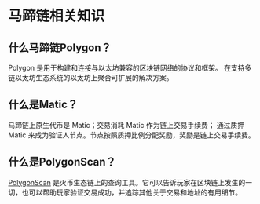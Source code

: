 # 马蹄链相关知识

## 什么马蹄链Polygon？

Polygon 是用于构建和连接与以太坊兼容的区块链网络的协议和框架。 在支持多链以太坊生态系统的以太坊上聚合可扩展的解决方案。

## 什么是Matic？

马蹄链上原生代币是 Matic；交易消耗 Matic 作为链上交易手续费； 通过质押 Matic 来成为验证人节点。节点按照质押比例分配奖励，奖励是链上交易手续费。

## 什么是PolygonScan？

[PolygonScan](https://polygonscan.com/) 是火币生态链上的查询工具。它可以告诉玩家在区块链上发生的一切，也可以帮助玩家验证交易成功，并追踪其他关于交易和地址的有用细节。


